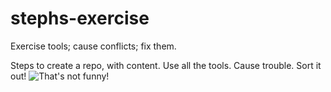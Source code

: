 # stephs-exercise
Exercise tools; cause conflicts; fix them.

Steps to create a repo, with content. Use all the tools. Cause trouble. Sort it out!
![That's not funny!](https://johnjohns1.fjcdn.com/thumbnails/comments/Gtrepost+unfunny+joke+gtmake+it+into+a+comic+_906435e2eff58c892f3e03ed765f7244.gif)

